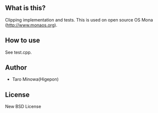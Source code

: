 ## What is this?
Clipping implementation and tests.
This is used on open source OS Mona (http://www.monaos.org).

## How to use
See test.cpp.

## Author
* Taro Minowa(Higepon)

## License
New BSD License
